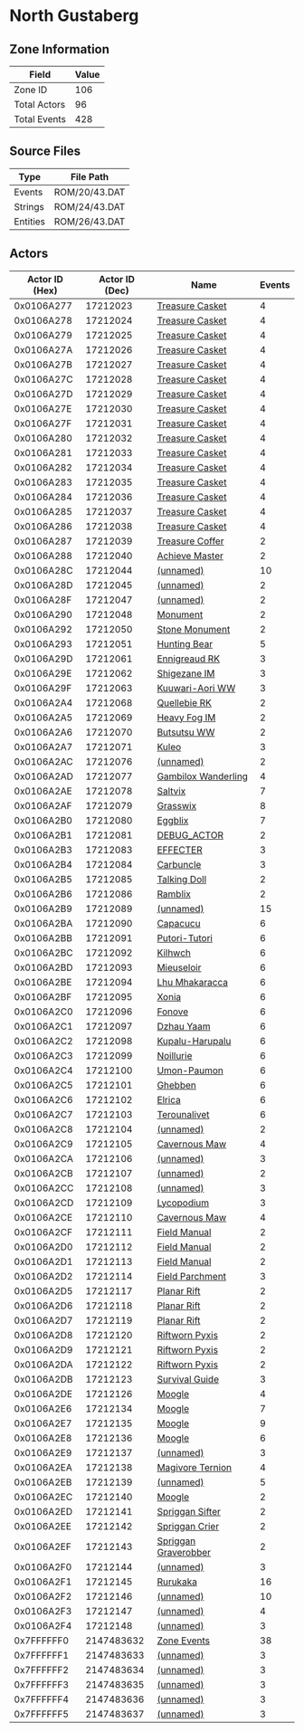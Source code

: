 # North Gustaberg

## Zone Information

| Field        |   Value |
|--------------|---------|
| Zone ID      |     106 |
| Total Actors |      96 |
| Total Events |     428 |

## Source Files

| Type     | File Path     |
|----------|---------------|
| Events   | ROM/20/43.DAT |
| Strings  | ROM/24/43.DAT |
| Entities | ROM/26/43.DAT |

## Actors

| Actor ID (Hex)   |   Actor ID (Dec) | Name                                                             |   Events |
|------------------|------------------|------------------------------------------------------------------|----------|
| 0x0106A277       |         17212023 | [Treasure Casket](./17212023%20-%20Treasure%20Casket/)           |        4 |
| 0x0106A278       |         17212024 | [Treasure Casket](./17212024%20-%20Treasure%20Casket/)           |        4 |
| 0x0106A279       |         17212025 | [Treasure Casket](./17212025%20-%20Treasure%20Casket/)           |        4 |
| 0x0106A27A       |         17212026 | [Treasure Casket](./17212026%20-%20Treasure%20Casket/)           |        4 |
| 0x0106A27B       |         17212027 | [Treasure Casket](./17212027%20-%20Treasure%20Casket/)           |        4 |
| 0x0106A27C       |         17212028 | [Treasure Casket](./17212028%20-%20Treasure%20Casket/)           |        4 |
| 0x0106A27D       |         17212029 | [Treasure Casket](./17212029%20-%20Treasure%20Casket/)           |        4 |
| 0x0106A27E       |         17212030 | [Treasure Casket](./17212030%20-%20Treasure%20Casket/)           |        4 |
| 0x0106A27F       |         17212031 | [Treasure Casket](./17212031%20-%20Treasure%20Casket/)           |        4 |
| 0x0106A280       |         17212032 | [Treasure Casket](./17212032%20-%20Treasure%20Casket/)           |        4 |
| 0x0106A281       |         17212033 | [Treasure Casket](./17212033%20-%20Treasure%20Casket/)           |        4 |
| 0x0106A282       |         17212034 | [Treasure Casket](./17212034%20-%20Treasure%20Casket/)           |        4 |
| 0x0106A283       |         17212035 | [Treasure Casket](./17212035%20-%20Treasure%20Casket/)           |        4 |
| 0x0106A284       |         17212036 | [Treasure Casket](./17212036%20-%20Treasure%20Casket/)           |        4 |
| 0x0106A285       |         17212037 | [Treasure Casket](./17212037%20-%20Treasure%20Casket/)           |        4 |
| 0x0106A286       |         17212038 | [Treasure Casket](./17212038%20-%20Treasure%20Casket/)           |        4 |
| 0x0106A287       |         17212039 | [Treasure Coffer](./17212039%20-%20Treasure%20Coffer/)           |        2 |
| 0x0106A288       |         17212040 | [Achieve Master](./17212040%20-%20Achieve%20Master/)             |        2 |
| 0x0106A28C       |         17212044 | [(unnamed)](./17212044/)                                         |       10 |
| 0x0106A28D       |         17212045 | [(unnamed)](./17212045/)                                         |        2 |
| 0x0106A28F       |         17212047 | [(unnamed)](./17212047/)                                         |        2 |
| 0x0106A290       |         17212048 | [Monument](./17212048%20-%20Monument/)                           |        2 |
| 0x0106A292       |         17212050 | [Stone Monument](./17212050%20-%20Stone%20Monument/)             |        2 |
| 0x0106A293       |         17212051 | [Hunting Bear](./17212051%20-%20Hunting%20Bear/)                 |        5 |
| 0x0106A29D       |         17212061 | [Ennigreaud RK](./17212061%20-%20Ennigreaud%20RK/)               |        3 |
| 0x0106A29E       |         17212062 | [Shigezane IM](./17212062%20-%20Shigezane%20IM/)                 |        3 |
| 0x0106A29F       |         17212063 | [Kuuwari-Aori WW](./17212063%20-%20Kuuwari-Aori%20WW/)           |        3 |
| 0x0106A2A4       |         17212068 | [Quellebie RK](./17212068%20-%20Quellebie%20RK/)                 |        2 |
| 0x0106A2A5       |         17212069 | [Heavy Fog IM](./17212069%20-%20Heavy%20Fog%20IM/)               |        2 |
| 0x0106A2A6       |         17212070 | [Butsutsu WW](./17212070%20-%20Butsutsu%20WW/)                   |        2 |
| 0x0106A2A7       |         17212071 | [Kuleo](./17212071%20-%20Kuleo/)                                 |        3 |
| 0x0106A2AC       |         17212076 | [(unnamed)](./17212076/)                                         |        2 |
| 0x0106A2AD       |         17212077 | [Gambilox Wanderling](./17212077%20-%20Gambilox%20Wanderling/)   |        4 |
| 0x0106A2AE       |         17212078 | [Saltvix](./17212078%20-%20Saltvix/)                             |        7 |
| 0x0106A2AF       |         17212079 | [Grasswix](./17212079%20-%20Grasswix/)                           |        8 |
| 0x0106A2B0       |         17212080 | [Eggblix](./17212080%20-%20Eggblix/)                             |        7 |
| 0x0106A2B1       |         17212081 | [DEBUG_ACTOR](./17212081%20-%20DEBUG_ACTOR/)                     |        2 |
| 0x0106A2B3       |         17212083 | [EFFECTER](./17212083%20-%20EFFECTER/)                           |        3 |
| 0x0106A2B4       |         17212084 | [Carbuncle](./17212084%20-%20Carbuncle/)                         |        3 |
| 0x0106A2B5       |         17212085 | [Talking Doll](./17212085%20-%20Talking%20Doll/)                 |        2 |
| 0x0106A2B6       |         17212086 | [Ramblix](./17212086%20-%20Ramblix/)                             |        2 |
| 0x0106A2B9       |         17212089 | [(unnamed)](./17212089/)                                         |       15 |
| 0x0106A2BA       |         17212090 | [Capacucu](./17212090%20-%20Capacucu/)                           |        6 |
| 0x0106A2BB       |         17212091 | [Putori-Tutori](./17212091%20-%20Putori-Tutori/)                 |        6 |
| 0x0106A2BC       |         17212092 | [Kilhwch](./17212092%20-%20Kilhwch/)                             |        6 |
| 0x0106A2BD       |         17212093 | [Mieuseloir](./17212093%20-%20Mieuseloir/)                       |        6 |
| 0x0106A2BE       |         17212094 | [Lhu Mhakaracca](./17212094%20-%20Lhu%20Mhakaracca/)             |        6 |
| 0x0106A2BF       |         17212095 | [Xonia](./17212095%20-%20Xonia/)                                 |        6 |
| 0x0106A2C0       |         17212096 | [Fonove](./17212096%20-%20Fonove/)                               |        6 |
| 0x0106A2C1       |         17212097 | [Dzhau Yaam](./17212097%20-%20Dzhau%20Yaam/)                     |        6 |
| 0x0106A2C2       |         17212098 | [Kupalu-Harupalu](./17212098%20-%20Kupalu-Harupalu/)             |        6 |
| 0x0106A2C3       |         17212099 | [Noillurie](./17212099%20-%20Noillurie/)                         |        6 |
| 0x0106A2C4       |         17212100 | [Umon-Paumon](./17212100%20-%20Umon-Paumon/)                     |        6 |
| 0x0106A2C5       |         17212101 | [Ghebben](./17212101%20-%20Ghebben/)                             |        6 |
| 0x0106A2C6       |         17212102 | [Elrica](./17212102%20-%20Elrica/)                               |        6 |
| 0x0106A2C7       |         17212103 | [Terounalivet](./17212103%20-%20Terounalivet/)                   |        6 |
| 0x0106A2C8       |         17212104 | [(unnamed)](./17212104/)                                         |        2 |
| 0x0106A2C9       |         17212105 | [Cavernous Maw](./17212105%20-%20Cavernous%20Maw/)               |        4 |
| 0x0106A2CA       |         17212106 | [(unnamed)](./17212106/)                                         |        3 |
| 0x0106A2CB       |         17212107 | [(unnamed)](./17212107/)                                         |        2 |
| 0x0106A2CC       |         17212108 | [(unnamed)](./17212108/)                                         |        3 |
| 0x0106A2CD       |         17212109 | [Lycopodium](./17212109%20-%20Lycopodium/)                       |        3 |
| 0x0106A2CE       |         17212110 | [Cavernous Maw](./17212110%20-%20Cavernous%20Maw/)               |        4 |
| 0x0106A2CF       |         17212111 | [Field Manual](./17212111%20-%20Field%20Manual/)                 |        2 |
| 0x0106A2D0       |         17212112 | [Field Manual](./17212112%20-%20Field%20Manual/)                 |        2 |
| 0x0106A2D1       |         17212113 | [Field Manual](./17212113%20-%20Field%20Manual/)                 |        2 |
| 0x0106A2D2       |         17212114 | [Field Parchment](./17212114%20-%20Field%20Parchment/)           |        3 |
| 0x0106A2D5       |         17212117 | [Planar Rift](./17212117%20-%20Planar%20Rift/)                   |        2 |
| 0x0106A2D6       |         17212118 | [Planar Rift](./17212118%20-%20Planar%20Rift/)                   |        2 |
| 0x0106A2D7       |         17212119 | [Planar Rift](./17212119%20-%20Planar%20Rift/)                   |        2 |
| 0x0106A2D8       |         17212120 | [Riftworn Pyxis](./17212120%20-%20Riftworn%20Pyxis/)             |        2 |
| 0x0106A2D9       |         17212121 | [Riftworn Pyxis](./17212121%20-%20Riftworn%20Pyxis/)             |        2 |
| 0x0106A2DA       |         17212122 | [Riftworn Pyxis](./17212122%20-%20Riftworn%20Pyxis/)             |        2 |
| 0x0106A2DB       |         17212123 | [Survival Guide](./17212123%20-%20Survival%20Guide/)             |        3 |
| 0x0106A2DE       |         17212126 | [Moogle](./17212126%20-%20Moogle/)                               |        4 |
| 0x0106A2E6       |         17212134 | [Moogle](./17212134%20-%20Moogle/)                               |        7 |
| 0x0106A2E7       |         17212135 | [Moogle](./17212135%20-%20Moogle/)                               |        9 |
| 0x0106A2E8       |         17212136 | [Moogle](./17212136%20-%20Moogle/)                               |        6 |
| 0x0106A2E9       |         17212137 | [(unnamed)](./17212137/)                                         |        3 |
| 0x0106A2EA       |         17212138 | [Magivore Ternion](./17212138%20-%20Magivore%20Ternion/)         |        4 |
| 0x0106A2EB       |         17212139 | [(unnamed)](./17212139/)                                         |        5 |
| 0x0106A2EC       |         17212140 | [Moogle](./17212140%20-%20Moogle/)                               |        2 |
| 0x0106A2ED       |         17212141 | [Spriggan Sifter](./17212141%20-%20Spriggan%20Sifter/)           |        2 |
| 0x0106A2EE       |         17212142 | [Spriggan Crier](./17212142%20-%20Spriggan%20Crier/)             |        2 |
| 0x0106A2EF       |         17212143 | [Spriggan Graverobber](./17212143%20-%20Spriggan%20Graverobber/) |        2 |
| 0x0106A2F0       |         17212144 | [(unnamed)](./17212144/)                                         |        3 |
| 0x0106A2F1       |         17212145 | [Rurukaka](./17212145%20-%20Rurukaka/)                           |       16 |
| 0x0106A2F2       |         17212146 | [(unnamed)](./17212146/)                                         |       10 |
| 0x0106A2F3       |         17212147 | [(unnamed)](./17212147/)                                         |        4 |
| 0x0106A2F4       |         17212148 | [(unnamed)](./17212148/)                                         |        3 |
| 0x7FFFFFF0       |       2147483632 | [Zone Events](./Zone%20Events/)                                  |       38 |
| 0x7FFFFFF1       |       2147483633 | [(unnamed)](./2147483633/)                                       |        3 |
| 0x7FFFFFF2       |       2147483634 | [(unnamed)](./2147483634/)                                       |        3 |
| 0x7FFFFFF3       |       2147483635 | [(unnamed)](./2147483635/)                                       |        3 |
| 0x7FFFFFF4       |       2147483636 | [(unnamed)](./2147483636/)                                       |        3 |
| 0x7FFFFFF5       |       2147483637 | [(unnamed)](./2147483637/)                                       |        3 |